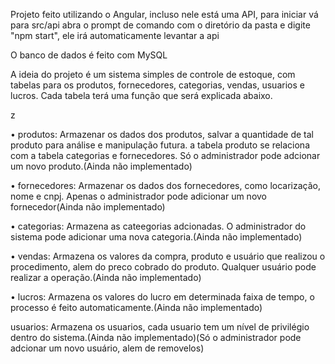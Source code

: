 Projeto feito utilizando o Angular, incluso nele está uma API, para iniciar vá para src/api
abra o prompt de comando com o diretório da pasta e digite "npm start", ele irá automaticamente levantar a api

O banco de dados é feito com MySQL

A ideia do projeto é um sistema simples de controle de estoque, com tabelas para os produtos, fornecedores, categorias, vendas, usuarios e lucros.
Cada tabela terá uma função que será explicada abaixo.</p>z

  <p>• produtos: Armazenar os dados dos produtos, salvar a quantidade de tal produto para análise e manipulação futura. a tabela produto se relaciona com a tabela categorias e fornecedores. Só o administrador pode adcionar um novo produto.(Ainda não implementado)</p>
  
  <p>• fornecedores: Armazenar os dados dos fornecedores, como locarização, nome e cnpj. Apenas o administrador pode adicionar um novo fornecedor(Ainda não implementado)</p>
  
  <p>• categorias: Armazena as cateegorias adcionadas. O administrador do sistema pode adicionar uma nova categoria.(Ainda não implementado)</p>
  
  <p>• vendas: Armazena os valores da compra, produto e usuário que realizou o procedimento, alem do preco cobrado do produto. Qualquer usuário pode realizar a operação.(Ainda não implementado)</p>
  
  <p>• lucros: Armazena os valores do lucro em determinada faixa de tempo, o processo é feito automaticamente.(Ainda não implementado)</p>
  
  usuarios: Armazena os usuarios, cada usuario tem um nível de privilégio dentro do sistema.(Ainda não implementado)(Só o administrador pode adcionar um novo usuário, alem de removelos)</p>
  

